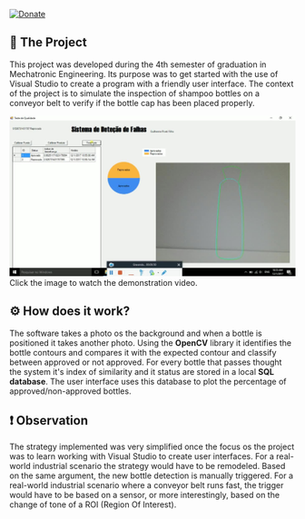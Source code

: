 [![Donate](https://img.shields.io/badge/Donate-PayPal-green.svg)](https://www.paypal.com/cgi-bin/webscr?cmd=_s-xclick&hosted_button_id=F2TW6JW3DRDE2&source=url)

## :file_folder: The Project
This project was developed during the 4th semester of graduation in Mechatronic Engineering. Its purpose was to get started with the use of Visual Studio to create a program with a friendly user interface. The context of the project is to simulate the inspection of shampoo bottles on a conveyor belt to verify if the bottle cap has been placed properly.

[![Demonstration video](Demonstration%20Video/Print.jpg)](Demonstration%20Video/20171201_105418.mp4)
Click the image to watch the demonstration video.

## :gear: How does it work?

The software takes a photo os the background and when a bottle is positioned it takes another photo. Using the **OpenCV** library it identifies the bottle contours and compares it with the expected contour and classify between approved or not approved. For every bottle that passes thought the system it's index of similarity and it status are stored in a local **SQL database**. The user interface uses this database to plot the percentage of approved/non-approved bottles.

## :exclamation: Observation
The strategy implemented was very simplified once the focus os the project was to learn working with Visual Studio to create user interfaces. For a real-world industrial scenario the strategy would have to be remodeled. Based on the same argument, the new bottle detection is manually triggered. For a real-world industrial scenario where a conveyor belt runs fast, the trigger would have to be based on a sensor, or more interestingly, based on the change of tone of a ROI (Region Of Interest).
